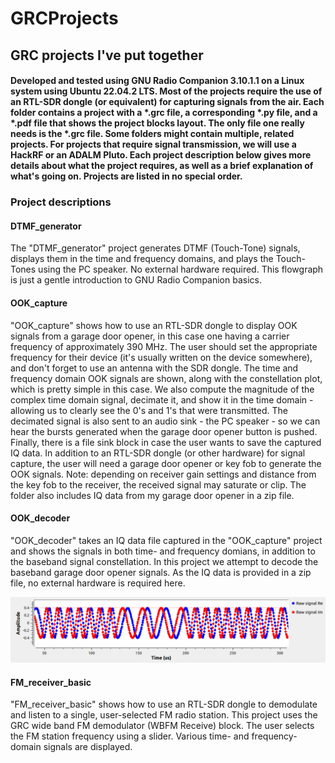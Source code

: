 # GRCProjects

## GRC projects I've put together

#### Developed and tested using GNU Radio Companion 3.10.1.1 on a Linux system using Ubuntu 22.04.2 LTS.  Most of the projects require the use of an RTL-SDR dongle (or equivalent) for capturing signals from the air.  Each folder contains a project with a *.grc file, a corresponding *.py file, and a *.pdf file that shows the project blocks layout. The only file one really needs is the *.grc file. Some folders might contain multiple, related projects.  For projects that require signal transmission, we will use a HackRF or an ADALM Pluto. Each project description below gives more details about what the project requires, as well as a brief explanation of what's going on.  Projects are listed in no special order. 

### Project descriptions 
#### DTMF_generator
  The "DTMF_generator" project generates DTMF (Touch-Tone) signals, displays them in the time and frequency domains, and plays the Touch-Tones using the PC speaker. No external hardware required. This flowgraph is just a gentle introduction to GNU Radio Companion basics.

#### OOK_capture
"OOK_capture" shows how to use an RTL-SDR dongle to display OOK signals from a garage door opener, in this case one having a carrier frequency of approximately 390 MHz. The user should set the appropriate frequency for their device (it's usually written on the device somewhere), and don't forget to use an antenna with the SDR dongle. The time and frequency domain OOK signals are shown, along with the constellation plot, which is pretty simple in this case. We also compute the magnitude of the complex time domain signal, decimate it, and show it in the time domain - allowing us to clearly see the 0's and 1's that were transmitted. The decimated signal is also sent to an audio sink - the PC speaker - so we can hear the bursts generated when the garage door opener button is pushed.  Finally, there is a file sink block in case the user wants to save the captured IQ data. In addition to an RTL-SDR dongle (or other hardware) for signal capture, the user will need a garage door opener or key fob to generate the OOK signals. Note: depending on receiver gain settings and distance from the key fob to the receiver, the received signal may saturate or clip. The folder also includes IQ data from my garage door opener in a zip file.  

#### OOK_decoder
"OOK_decoder" takes an IQ data file captured in the "OOK_capture" project and shows the signals in both time- and frequency domians, in addition to the baseband signal constellation.  In this project we attempt to decode the baseband garage door opener signals.  As the IQ data is provided in a zip file, no external hardware is required here.  



![Model](https://github.com/michaelalex94536/GRCProjects/blob/main/OOK_decoder/ksnip_20230302-182412.png)

#### FM_receiver_basic
"FM_receiver_basic" shows how to use an RTL-SDR dongle to demodulate and listen to a single, user-selected FM radio station.  This project uses the GRC wide band FM demodulator (WBFM Receive) block.  The user selects the FM station frequency using a slider.  Various time- and frequency-domain signals are displayed. 

